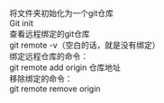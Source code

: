 将文件夹初始化为一个git仓库  
Git init  
查看远程绑定的git仓库  
git remote -v（空白的话，就是没有绑定）  
绑定远程仓库的命令：  
git remote add origin 仓库地址  
移除绑定的命令：  
git remote remove origin  
